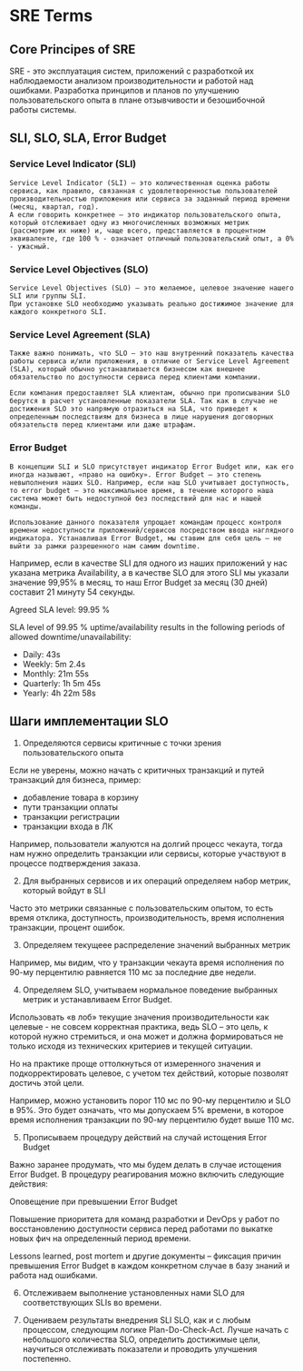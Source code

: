 # SRE Terms
## Core Principes of SRE
SRE - это эксплуатация систем, приложений с разработкой их наблюдаемости анализом производительности и работой над ошибками. Разработка принципов и планов по улучшению пользовательского опыта в плане отзывчивости и безошибочной работы системы. 
## SLI, SLO, SLA, Error Budget
### Service Level Indicator (SLI)
```
Service Level Indicator (SLI) – это количественная оценка работы сервиса, как правило, связанная с удовлетворенностью пользователей производительностью приложения или сервиса за заданный период времени (месяц, квартал, год).
А если говорить конкретнее – это индикатор пользовательского опыта, который отслеживает одну из многочисленных возможных метрик (рассмотрим их ниже) и, чаще всего, представляется в процентном эквиваленте, где 100 % - означает отличный пользовательский опыт, а 0% - ужасный.
```
### Service Level Objectives (SLO)
```
Service Level Objectives (SLO) – это желаемое, целевое значение нашего SLI или группы SLI.
При установке SLO необходимо указывать реально достижимое значение для каждого конкретного SLI.
```
### Service Level Agreement (SLA)
```
Также важно понимать, что SLO – это наш внутренний показатель качества работы сервиса и/или приложения, в отличие от Service Level Agreement (SLA), который обычно устанавливается бизнесом как внешнее обязательство по доступности сервиса перед клиентами компании.

Если компания предоставляет SLA клиентам, обычно при прописывании SLO берутся в расчет установленные показатели SLA. Так как в случае не достижения SLO это напрямую отразиться на SLA, что приведет к определенным последствиям для бизнеса в лице нарушения договорных обязательств перед клиентами или даже штрафам.
```
### Error Budget
```
В концепции SLI и SLO присутствует индикатор Error Budget или, как его иногда называют, «право на ошибку». Error Budget – это степень невыполнения наших SLO. Например, если наш SLO учитывает доступность, то error budget – это максимальное время, в течение которого наша система может быть недоступной без последствий для нас и нашей команды.

Использование данного показателя упрощает командам процесс контроля времени недоступности приложений/сервисов посредством ввода наглядного индикатора. Устанавливая Error Budget, мы ставим для себя цель – не выйти за рамки разрешенного нам самим downtime.
```
Например, если в качестве SLI для одного из наших приложений у нас указана метрика Availability, а в качестве SLO для этого SLI мы указали значение 99,95% в месяц, то наш Error Budget за месяц (30 дней) составит 21 минуту 54 секунды.

Agreed SLA level: 
99.95 % 

SLA level of 99.95 % uptime/availability results in the following periods of allowed downtime/unavailability:

- Daily: 43s
- Weekly: 5m 2.4s
- Monthly: 21m 55s
- Quarterly: 1h 5m 45s
- Yearly: 4h 22m 58s
## Шаги имплементации SLO
1. Определяются сервисы критичные с точки зрения пользовательского опыта

Если не уверены, можно начать с критичных транзакций и путей транзакций для бизнеса, пример:
- добавление товара в корзину
- пути транзакции оплаты
- транзакции регистрации
- транзакции входа в ЛК

Например, пользователи жалуются на долгий процесс чекаута, тогда нам нужно определить транзакции или сервисы, которые участвуют в процессе подтверждения заказа.

2. Для выбранных сервисов и их операций определяем набор метрик, который войдут в SLI

Часто это метрики связанные с пользовательским опытом, то есть время отклика, доступность, производительность, время исполнения транзакции, процент ошибок.

3. Определяем текущеее распределение значений выбранных метрик

Например, мы видим, что у транзакции чекаута время исполнения по 90-му перцентилю равняется 110 мс за последние две недели.

4. Определяем SLO, учитываем нормальное поведение выбранных метрик и устанавливаем Error Budget.

Использовать «в лоб» текущие значения производительности как целевые - не совсем корректная практика, ведь SLO – это цель, к которой нужно стремиться, и она может и должна формироваться не только исходя из технических критериев и текущей ситуации. 

Но на практике проще оттолкнуться от измеренного значения и подкорректировать целевое, с учетом тех действий, которые позволят достичь этой цели.

Например, можно установить порог 110 мс по 90-му перцентилю и SLO в 95%. Это будет означать, что мы допускаем 5% времени, в которое время исполнения транзакции по 90-му перцентилю будет выше 110 мс.

5. Прописываем процедуру действий на случай истощения Error Budget

Важно заранее продумать, что мы будем делать в случае истощения Error Budget. В процедуру реагирования можно включить следующие действия:

Оповещение при превышении Error Budget

Повышение приоритета для команд разработки и DevOps у работ по восстановлению доступности сервиса перед работами по выкатке новых фич на определенный период времени.

Lessons learned, post mortem и другие документы – фиксация причин превышения Error Budget в каждом конкретном случае в базу знаний и работа над ошибками.

6. Отслеживаем выполнение установленных нами SLO для соответствующих SLIs во времени.

7. Оцениваем результаты внедрения SLI SLO, как и с любым процессом, следующим логике Plan-Do-Check-Act. Лучше начать с небольшого количества SLO, определить достижимые цели, научиться отслеживать показатели и проводить улучшения постепенно.
